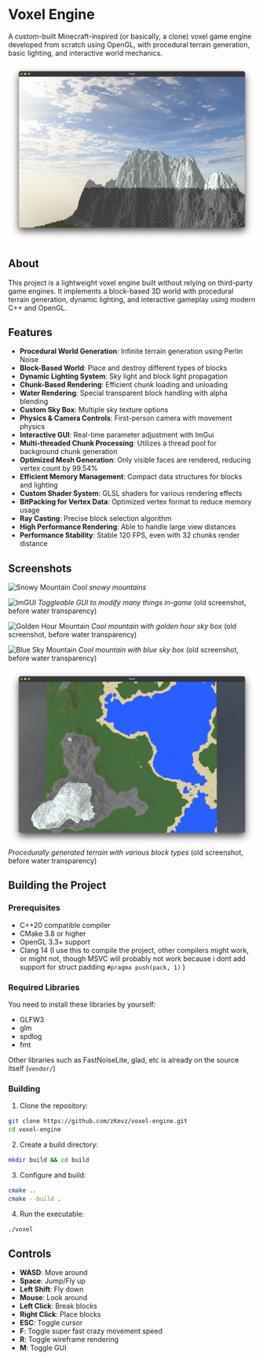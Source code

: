# Voxel Engine

A custom-built Minecraft-inspired (or basically, a clone) voxel game engine developed from scratch using OpenGL, with procedural terrain generation, basic lighting, and interactive world mechanics.

![Voxel Engine Screenshot](resources/screenshots/world_view2.png)

## About

This project is a lightweight voxel engine built without relying on third-party game engines. It implements a block-based 3D world with procedural terrain generation, dynamic lighting, and interactive gameplay using modern C++ and OpenGL.

## Features

- **Procedural World Generation**: Infinite terrain generation using Perlin Noise
- **Block-Based World**: Place and destroy different types of blocks
- **Dynamic Lighting System**: Sky light and block light propagation
- **Chunk-Based Rendering**: Efficient chunk loading and unloading
- **Water Rendering**: Special transparent block handling with alpha blending
- **Custom Sky Box**: Multiple sky texture options
- **Physics & Camera Controls**: First-person camera with movement physics
- **Interactive GUI**: Real-time parameter adjustment with ImGui
- **Multi-threaded Chunk Processing**: Utilizes a thread pool for background chunk generation
- **Optimized Mesh Generation**: Only visible faces are rendered, reducing vertex count by 99.54%
- **Efficient Memory Management**: Compact data structures for blocks and lighting
- **Custom Shader System**: GLSL shaders for various rendering effects
- **BitPacking for Vertex Data**: Optimized vertex format to reduce memory usage
- **Ray Casting**: Precise block selection algorithm
- **High Performance Rendering**: Able to handle large view distances
- **Performance Stability**: Stable 120 FPS, even with 32 chunks render distance

## Screenshots
![Snowy Mountain](resources/screenshots/world_view7.png)
*Cool snowy mountains*

![ImGUI](resources/screenshots/world_view3.png)
*Toggleable GUI to modify many things in-game* (old screenshot, before water transparency)

![Golden Hour Mountain](resources/screenshots/world_view4.png)
*Cool mountain with golden hour sky box* (old screenshot, before water transparency)

![Blue Sky Mountain](resources/screenshots/world_view5.png)
*Cool mountain with blue sky box* (old screenshot, before water transparency)

![Procedural Generation](resources/screenshots/world_view6.png)
*Procedurally generated terrain with various block types* (old screenshot, before water transparency)

## Building the Project

### Prerequisites

- C++20 compatible compiler
- CMake 3.8 or higher
- OpenGL 3.3+ support
- Clang 14 (I use this to compile the project, other compilers might work, or might not, though MSVC will probably not work because i dont add support for struct padding `#pragma push(pack, 1)` )

### Required Libraries

You need to install these libraries by yourself:
- GLFW3
- glm
- spdlog
- fmt

Other libraries such as FastNoiseLite, glad, etc is already on the source itself (`vendor/`)

### Building

1. Clone the repository:
```bash
git clone https://github.com/zKevz/voxel-engine.git
cd voxel-engine
```

2. Create a build directory:
```bash
mkdir build && cd build
```

3. Configure and build:
```bash
cmake ..
cmake --build .
```

4. Run the executable:
```bash
./voxel
```

## Controls

- **WASD**: Move around
- **Space**: Jump/Fly up
- **Left Shift**: Fly down
- **Mouse**: Look around
- **Left Click**: Break blocks
- **Right Click**: Place blocks
- **ESC**: Toggle cursor
- **F**: Toggle super fast crazy movement speed
- **R**: Toggle wireframe rendering
- **M**: Toggle GUI
